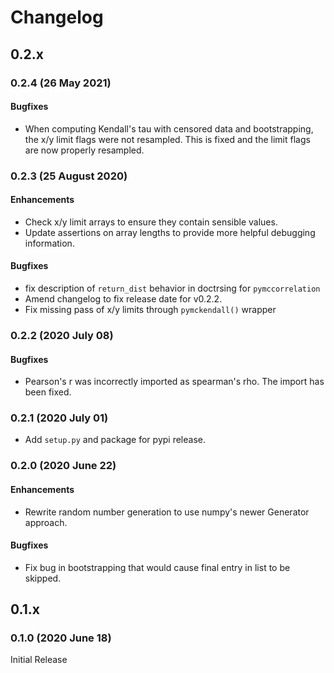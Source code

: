 # Changelog

## 0.2.x

### 0.2.4 (26 May 2021)

#### Bugfixes

- When computing Kendall's tau with censored data and bootstrapping, the x/y limit flags were not resampled. This is fixed and the limit flags are now properly resampled.

### 0.2.3 (25 August 2020)

#### Enhancements

- Check x/y limit arrays to ensure they contain sensible values.
- Update assertions on array lengths to provide more helpful debugging information.

#### Bugfixes

- fix description of `return_dist` behavior in doctrsing for `pymccorrelation`
- Amend changelog to fix release date for v0.2.2.
- Fix missing pass of x/y limits through `pymckendall()` wrapper

### 0.2.2 (2020 July 08)

#### Bugfixes

- Pearson's r was incorrectly imported as spearman's rho. The import has been fixed.

### 0.2.1 (2020 July 01)

- Add `setup.py` and package for pypi release.

### 0.2.0 (2020 June 22)

#### Enhancements

- Rewrite random number generation to use numpy's newer Generator approach.

#### Bugfixes

- Fix bug in bootstrapping that would cause final entry in list to be skipped.

## 0.1.x

### 0.1.0 (2020 June 18)

Initial Release
